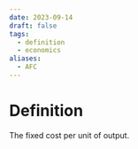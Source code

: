 ```yaml
---
date: 2023-09-14
draft: false
tags:
  - definition
  - economics
aliases:
  - AFC
---
```

# Definition

The fixed cost per unit of output.